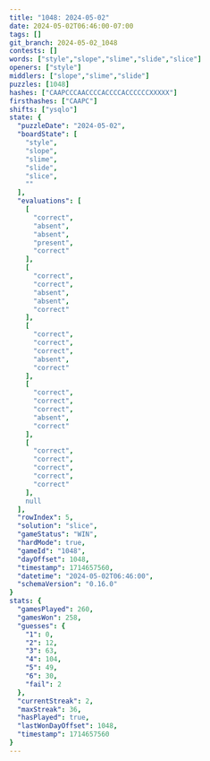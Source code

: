 ```yaml
---
title: "1048: 2024-05-02"
date: 2024-05-02T06:46:00-07:00
tags: []
git_branch: 2024-05-02_1048
contests: []
words: ["style","slope","slime","slide","slice"]
openers: ["style"]
middlers: ["slope","slime","slide"]
puzzles: [1048]
hashes: ["CAAPCCCAACCCCACCCCACCCCCCXXXXX"]
firsthashes: ["CAAPC"]
shifts: ["ysqlo"]
state: {
  "puzzleDate": "2024-05-02",
  "boardState": [
    "style",
    "slope",
    "slime",
    "slide",
    "slice",
    ""
  ],
  "evaluations": [
    [
      "correct",
      "absent",
      "absent",
      "present",
      "correct"
    ],
    [
      "correct",
      "correct",
      "absent",
      "absent",
      "correct"
    ],
    [
      "correct",
      "correct",
      "correct",
      "absent",
      "correct"
    ],
    [
      "correct",
      "correct",
      "correct",
      "absent",
      "correct"
    ],
    [
      "correct",
      "correct",
      "correct",
      "correct",
      "correct"
    ],
    null
  ],
  "rowIndex": 5,
  "solution": "slice",
  "gameStatus": "WIN",
  "hardMode": true,
  "gameId": "1048",
  "dayOffset": 1048,
  "timestamp": 1714657560,
  "datetime": "2024-05-02T06:46:00",
  "schemaVersion": "0.16.0"
}
stats: {
  "gamesPlayed": 260,
  "gamesWon": 258,
  "guesses": {
    "1": 0,
    "2": 12,
    "3": 63,
    "4": 104,
    "5": 49,
    "6": 30,
    "fail": 2
  },
  "currentStreak": 2,
  "maxStreak": 36,
  "hasPlayed": true,
  "lastWonDayOffset": 1048,
  "timestamp": 1714657560
}
---
```

<!-- more -->
